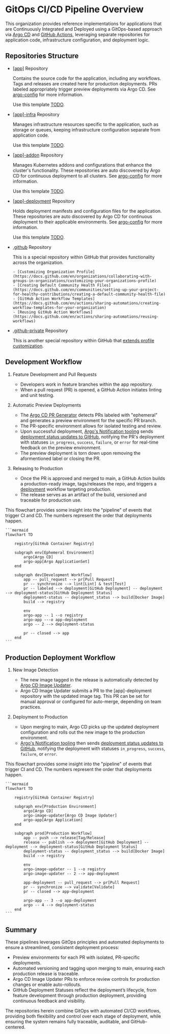 # GitOps CI/CD Pipeline Overview

This organization provides reference implementations for applications that are Continuously Integrated and Deployed using a GitOps-based approach via [Argo CD](https://argo-cd.readthedocs.io/en/stable/) and [GitHub Actions](https://docs.github.com/en/actions), leveraging separate repositories for application code, infrastructure configuration, and deployment logic.

## Repositories Structure

- [[app]](https://github.com/gitops-ci-cd/acme-node) Repository

    Contains the source code for the application, including any workflows. Tags and releases are created here for production deployments. PRs labeled appropriately trigger preview deployments via Argo CD. See [argo-config](https://github.com/gitops-ci-cd/argo-config/blob/main/app-of-apps/apps/) for more information.

    Use this template [TODO]().

- [[app]-infra](https://github.com/gitops-ci-cd/acme-node-infra) Repository

    Manages infrastructure resources specific to the application, such as storage or queues, keeping infrastructure configuration separate from application code.

    Use this template [TODO]().

- [[app]-addon](https://github.com/gitops-ci-cd/node-feature-discovery-addon) Repository

    Manages Kubernetes addons and configurations that enhance the cluster's functionality. These repositories are auto discovered by Argo CD for continuous deployment to all clusters. See [argo-config](https://github.com/gitops-ci-cd/argo-config/blob/main/app-of-apps/addons/) for more information.

    Use this template [TODO]().

- [[app]-deployment](https://github.com/gitops-ci-cd/acme-node-deployment) Repository

    Holds deployment manifests and configuration files for the application. These repositories are auto discovered by Argo CD for continuous deployment to their applicable environments. See [argo-config](https://github.com/gitops-ci-cd/argo-config/blob/main/app-of-apps/apps/) for more information.

    Use this template [TODO]().

- [.github](https://github.com/gitops-ci-cd/.github) Repository

    This is a special repository within GitHub that provides functionality across the organization.

      - [Customizing Organization Profile](https://docs.github.com/en/organizations/collaborating-with-groups-in-organizations/customizing-your-organizations-profile)
      - [Creating Default Community Health Files](https://docs.github.com/en/communities/setting-up-your-project-for-healthy-contributions/creating-a-default-community-health-file)
      - [GitHub Action Workflow Templates](https://docs.github.com/en/actions/sharing-automations/creating-workflow-templates-for-your-organization)
      - [Reusing GitHub Action Workflows](https://docs.github.com/en/actions/sharing-automations/reusing-workflows)

- [.github-private](https://github.com/gitops-ci-cd/.github-private) Repository

    This is another special repository within GitHub that [extends profile customization](https://docs.github.com/en/organizations/collaborating-with-groups-in-organizations/customizing-your-organizations-profile#adding-a-member-only-organization-profile-readme).

## Development Workflow

1. Feature Development and Pull Requests

    - Developers work in feature branches within the app repository.
    - When a pull request (PR) is opened, a GitHub Action initiates linting and unit testing.

1. Automatic Preview Deployments

    - The [Argo CD PR Generator](https://argo-cd.readthedocs.io/en/stable/operator-manual/applicationset/Generators-Pull-Request/) detects PRs labeled with "ephemeral" and generates a preview environment for the specific PR branch.
    - The PR-specific environment allows for isolated testing and review.
    - Upon successful deployment, [Argo's Notification tooling](https://argo-cd.readthedocs.io/en/stable/operator-manual/notifications/) sends [deployment status updates to GitHub](https://docs.github.com/en/rest/deployments/deployments), notifying the PR's deployment with statuses `in_progress`, `success`, `failure`, or `error` for real-time feedback on the preview environment.
    - The preview deployment is torn down upon removing the aformentioned label or closing the PR.

1. Releasing to Production

    - Once the PR is approved and merged to main, a GitHub Action builds a production-ready image, tags/releases the repo, and triggers a [deployment](https://docs.github.com/en/rest/deployments/deployments) workflow targeting production.
    - The release serves as an artifact of the build, versioned and traceable for production use.

This flowchart provides some insight into the "pipeline" of events that trigger CI and CD. The numbers represent the order that deployments happen.

    ```mermaid
    flowchart TD

        registry[GitHub Container Registry]

        subgraph env[Ephemeral Environment]
            argo[Argo CD]
            argo-app[Argo ApplicationSet]
        end

        subgraph dev[Development Workflow]
            app -- pull_request --> pr[Pull Request]
            pr -- synchronize --> lint[Lint] & test[Test]
            pr -- labeled --> deployment[GitHub Deployment] -- deployment --> deployment-status[GitHub Deployment Status]
            deployment-status -- deployment_status --> build[Docker Image]
            build --> registry

            env
            argo-app -- 1 --o registry
            argo-app ---o app-deployment
            argo -- 2 --> deployment-status

            pr -- closed --> app
        end
    ```

## Production Deployment Workflow

1. New Image Detection

    - The new image tagged in the release is automatically detected by [Argo CD Image Updater](https://argocd-image-updater.readthedocs.io/en/stable/).
    - Argo CD Image Updater submits a PR to the [app]-deployment repository with the updated image tag. This PR can be set for manual approval or configured for auto-merge, depending on team practices.

1. Deployment to Production

    - Upon merging to main, Argo CD picks up the updated deployment configuration and rolls out the new image to the production environment.
    - [Argo's Notification tooling](https://argo-cd.readthedocs.io/en/stable/operator-manual/notifications/) then sends [deployment status updates to GitHub](https://docs.github.com/en/rest/deployments/deployments), notifying the deployment with statuses `in_progress`, `success`, `failure`, or `error`.

This flowchart provides some insight into the "pipeline" of events that trigger CI and CD. The numbers represent the order that deployments happen.

    ```mermaid
    flowchart TD

        registry[GitHub Container Registry]

        subgraph env[Production Environment]
            argo[Argo CD]
            argo-image-updater[Argo CD Image Updater]
            argo-app[Argo Application]
        end

        subgraph prod[Production Workflow]
            app -- push --> release[Tag/Release]
            release -- publish --> deployment[GitHub Deployment] -- deployment --> deployment-status[GitHub Deployment Status]
            deployment-status -- deployment_status --> build[Docker Image]
            build --> registry

            env
            argo-image-updater -- 1 --o registry
            argo-image-updater -- 2 --> app-deployment

            app-deployment -- pull_request --> pr[Pull Request]
            pr -- synchronize --> validate[Validate]
            pr -- closed --> app-deployment

            argo-app -- 3 --o app-deployment
            argo -- 4 --> deployment-status
        end
    ```

## Summary

These pipelines leverages GitOps principles and automated deployments to ensure a streamlined, consistent deployment process:

- Preview environments for each PR with isolated, PR-specific deployments.
- Automated versioning and tagging upon merging to main, ensuring each production release is traceable.
- Argo CD Image Updater PRs to enforce review controls for production changes or enable auto-rollouts.
- GitHub Deployment Statuses reflect the deployment’s lifecycle, from feature development through production deployment, providing continuous feedback and visibility.

The repositories herein combine GitOps with automated CI/CD workflows, providing both flexibility and control over each stage of deployment, while ensuring the system remains fully traceable, auditable, and GitHub-centered.
